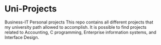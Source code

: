 # Uni-Projects
Business-IT Personal projects
This repo contains all different projects that my university path allowed to accomplish.
It is possible to find projects related to Accounting, C programming, Enterprise information systems, and Interface Design.

